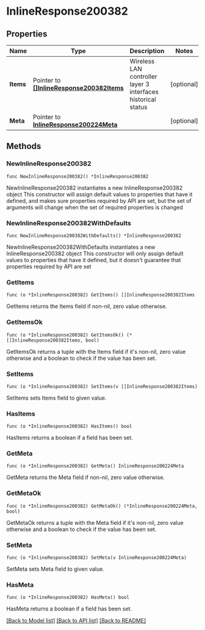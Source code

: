 # InlineResponse200382

## Properties

Name | Type | Description | Notes
------------ | ------------- | ------------- | -------------
**Items** | Pointer to [**[]InlineResponse200382Items**](InlineResponse200382Items.md) | Wireless LAN controller layer 3 interfaces historical status | [optional] 
**Meta** | Pointer to [**InlineResponse200224Meta**](InlineResponse200224Meta.md) |  | [optional] 

## Methods

### NewInlineResponse200382

`func NewInlineResponse200382() *InlineResponse200382`

NewInlineResponse200382 instantiates a new InlineResponse200382 object
This constructor will assign default values to properties that have it defined,
and makes sure properties required by API are set, but the set of arguments
will change when the set of required properties is changed

### NewInlineResponse200382WithDefaults

`func NewInlineResponse200382WithDefaults() *InlineResponse200382`

NewInlineResponse200382WithDefaults instantiates a new InlineResponse200382 object
This constructor will only assign default values to properties that have it defined,
but it doesn't guarantee that properties required by API are set

### GetItems

`func (o *InlineResponse200382) GetItems() []InlineResponse200382Items`

GetItems returns the Items field if non-nil, zero value otherwise.

### GetItemsOk

`func (o *InlineResponse200382) GetItemsOk() (*[]InlineResponse200382Items, bool)`

GetItemsOk returns a tuple with the Items field if it's non-nil, zero value otherwise
and a boolean to check if the value has been set.

### SetItems

`func (o *InlineResponse200382) SetItems(v []InlineResponse200382Items)`

SetItems sets Items field to given value.

### HasItems

`func (o *InlineResponse200382) HasItems() bool`

HasItems returns a boolean if a field has been set.

### GetMeta

`func (o *InlineResponse200382) GetMeta() InlineResponse200224Meta`

GetMeta returns the Meta field if non-nil, zero value otherwise.

### GetMetaOk

`func (o *InlineResponse200382) GetMetaOk() (*InlineResponse200224Meta, bool)`

GetMetaOk returns a tuple with the Meta field if it's non-nil, zero value otherwise
and a boolean to check if the value has been set.

### SetMeta

`func (o *InlineResponse200382) SetMeta(v InlineResponse200224Meta)`

SetMeta sets Meta field to given value.

### HasMeta

`func (o *InlineResponse200382) HasMeta() bool`

HasMeta returns a boolean if a field has been set.


[[Back to Model list]](../README.md#documentation-for-models) [[Back to API list]](../README.md#documentation-for-api-endpoints) [[Back to README]](../README.md)


